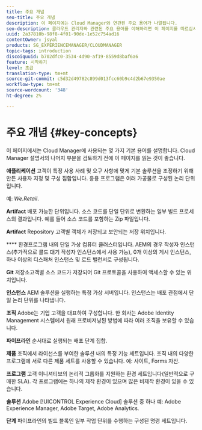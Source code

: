 ```yaml
---
title: 주요 개념
seo-title: 주요 개념
description: 이 페이지에는 Cloud Manager와 연관된 주요 용어가 나열됩니다.
seo-description: 클라우드 관리자와 관련된 주요 용어를 이해하려면 이 페이지를 따르십시오.
uuid: 2a37810b-98f8-4f01-90de-1e52c754ad16
contentOwner: jsyal
products: SG_EXPERIENCEMANAGER/CLOUDMANAGER
topic-tags: introduction
discoiquuid: b702dfc0-3534-4d90-af19-8559d8baf6a6
feature: 시작하기
level: 초급
translation-type: tm+mt
source-git-commit: c5d32d49782c899d013fcc60b9c4d2b67e9350ae
workflow-type: tm+mt
source-wordcount: '348'
ht-degree: 2%

---
```



# 주요 개념 {#key-concepts}

이 페이지에서는 Cloud Manager에 사용되는 몇 가지 기본 용어를 설명합니다. Cloud Manager 설명서의 나머지 부분을 검토하기 전에 이 페이지를 읽는 것이 좋습니다.

**애플리케이션** 고객이 특정 사용 사례 및 요구 사항에 맞게 기본 솔루션을 조정하기 위해 만든 사용자 지정 및 구성 집합입니다. 응용 프로그램은 여러 가공물로 구성된 논리 단위입니다.

예: *We.Retail*.

**Artifact** 배포 가능한 단위입니다. 소스 코드를 단일 단위로 변환하는 일부 빌드 프로세스의 결과입니다. 예를 들어 소스 코드를 포함하는 Zip 파일입니다.

**Artifact** Repository 고객별 객체가 저장되고 보안되는 저장 위치입니다.

**** 환경프로그램 내의 단일 가상 컴퓨터 클러스터입니다. AEM의 경우 작성자 인스턴스(추가적으로 콜드 대기 작성자 인스턴스에서 사용 가능), 0개 이상의 게시 인스턴스, 하나 이상의 디스패처 인스턴스 및 로드 밸런서로 구성됩니다.

**Git** 저장소고객별 소스 코드가 저장되어 Git 프로토콜을 사용하여 액세스할 수 있는 위치입니다.

**인스턴스** AEM 솔루션을 실행하는 특정 가상 서버입니다. 인스턴스는 배포 관점에서 단일 논리 단위를 나타냅니다.

**조직** Adobe는 기업 고객을 대표하여 구성합니다. 한 회사는 Adobe Identity Management 시스템에서 원래 프로비저닝된 방법에 따라 여러 조직을 보유할 수 있습니다.

**파이프라인** 순서대로 실행되는 배포 단계 집합.

**제품** 조직에서 라이선스를 부여한 솔루션 내의 특정 기능 세트입니다. 조직 내의 다양한 프로그램에 서로 다른 제품 세트를 사용할 수 있습니다. 예: 사이트, Forms 자산.

**프로그램** 고객 이니셔티브의 논리적 그룹화를 지원하는 환경 세트입니다(일반적으로 구매한 SLA). 각 프로그램에는 하나의 제작 환경이 있으며 많은 비제작 환경이 있을 수 있습니다.

**솔루션** Adobe  [!UICONTROL Experience Cloud] 솔루션 중 하나 예: Adobe Experience Manager, Adobe Target, Adobe Analytics.

**단계** 파이프라인의 빌드 블록인 일부 작업 단위를 수행하는 구성된 명령 세트입니다.
